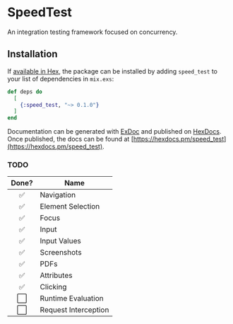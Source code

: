 # SpeedTest

An integration testing framework focused on concurrency.

## Installation

If [available in Hex](https://hex.pm/docs/publish), the package can be installed
by adding `speed_test` to your list of dependencies in `mix.exs`:

```elixir
def deps do
  [
    {:speed_test, "~> 0.1.0"}
  ]
end
```

Documentation can be generated with [ExDoc](https://github.com/elixir-lang/ex_doc)
and published on [HexDocs](https://hexdocs.pm). Once published, the docs can
be found at [https://hexdocs.pm/speed_test](https://hexdocs.pm/speed_test).

### TODO
Done? | Name
:---:| ---
✅| Navigation
✅| Element Selection
✅| Focus
✅| Input
✅| Input Values
✅| Screenshots
✅| PDFs
✅| Attributes
✅| Clicking
⬜️| Runtime Evaluation
⬜️| Request Interception